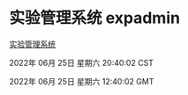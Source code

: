 # 实验管理系统 expadmin
[实验管理系统](http://219.139.196.158:56808/expadmin-782313d2-e1b1-4ea7-932e-3a55e6a1a4d0/)

2022年 06月 25日 星期六 20:40:02 CST

2022年 06月 25日 星期六 12:40:02 GMT

